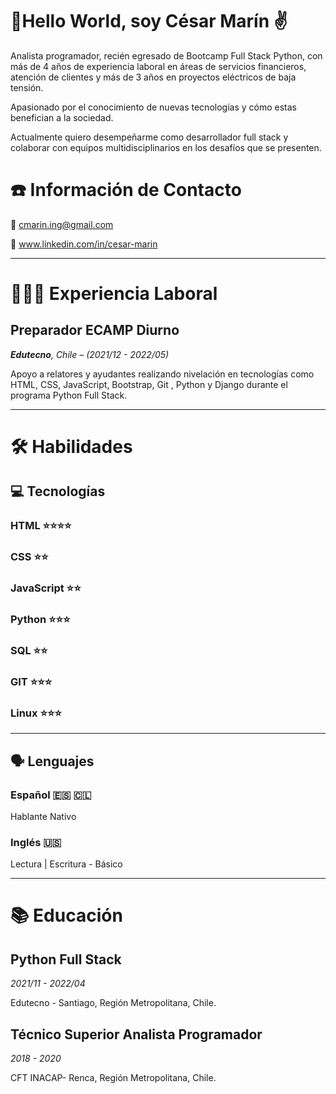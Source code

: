 # 🖖Hello World, soy César Marín ✌️

Analista programador, recién egresado de Bootcamp Full Stack Python, con más de 4 años de experiencia laboral en áreas de servicios financieros, atención de clientes y más de 3 años en proyectos eléctricos de baja tensión.

Apasionado por el conocimiento de nuevas tecnologías y cómo estas benefician a la sociedad.

Actualmente quiero desempeñarme como desarrollador full stack y colaborar con equipos multidisciplinarios en los desafíos que se presenten.

# ☎️ Información de Contacto

📧 cmarin.ing@gmail.com

🔗 www.linkedin.com/in/cesar-marin

---

# **👩🏻‍💻** Experiencia Laboral

## Preparador ECAMP Diurno

***Edutecno**, Chile – (2021/12 - 2022/05)*

Apoyo a relatores y ayudantes realizando nivelación en tecnologías como HTML, CSS, JavaScript, Bootstrap, Git , Python y Django durante el programa Python Full Stack.

---

# 🛠 Habilidades

## 💻 Tecnologías

### HTML           ⭐️⭐️⭐️⭐️

### CSS               ⭐️⭐️

### JavaScript     ⭐️⭐️

### Python          ⭐️⭐️⭐️

### SQL               ⭐️⭐️

### GIT               ⭐️⭐️⭐️

### Linux             ⭐️⭐️⭐️

---

## 🗣 Lenguajes

### Español 🇪🇸 🇨🇱

Hablante Nativo

### Inglés 🇺🇸

Lectura | Escritura -  Básico

---

# 📚 Educación

## Python Full Stack

*2021/11 - 2022/04*

Edutecno - Santiago, Región Metropolitana, Chile.

## Técnico Superior Analista Programador

*2018 - 2020*

CFT INACAP- Renca, Región Metropolitana, Chile.
